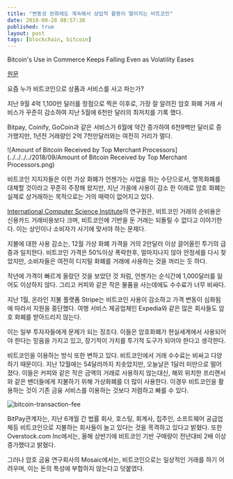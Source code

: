 ```yaml
---
title: "변동성 완화에도 계속해서 상업적 활용이 떨어지는 비트코인"
date: 2018-09-28 08:57:38
published: true
layout: post
tags: [blockchain, bitcoin]
---
```


Bitcoin's Use in Commerce Keeps Falling Even as Volatility Eases

[원문](https://www.bloomberg.com/news/articles/2018-08-01/bitcoin-s-use-in-commerce-keeps-falling-even-as-volatility-eases)


요즘 누가 비트코인으로 상품과 서비스를 사고 파는가?

지난 9월 4억 1,100만 달러를 정점으로 찍은 이후로, 가장 잘 알려진 암호 화폐 거래 서비스가 꾸준히 감소하여 지난 5월에 6천만 달러의 최저치를 기록 했다.

Bitpay, Coinify, GoCoin과 같은 서비스가 6월에 약간 증가하여 6천9백만 달러로 증가했지만, 1년전 거래량인 2억 7천만달러와는 여전히 거리가 멀다. 

![Amount of Bitcoin Received by Top Merchant Processors](../../../../2018/09/Amount of Bitcoin Received by Top Merchant Processors.png)

비트코인 지지자들은 이런 가상 화폐가 언젠가는 사업을 하는 수단으로서, 명목화폐를 대체할 것이라고 꾸준히 주장해 왔지만, 지난 가을에 사용이 감소 한 이래로 암호 화폐는 실제로 상거래하는 목적으로는 거의 매력이 없어지고 있다.

[International Computer Science Institute](https://en.wikipedia.org/wiki/International_Computer_Science_Institute)의 연구원은, 비트코인 거래의 순비용은 신용카드 거래비용보다 크며, 비트코인에 기반을 둔 거래는 되돌릴 수 없다고 이야기한다. 이는 상인이나 소비자가 사기에 맞서야 하는 문제다.

지불에 대한 사용 감소는, 12월 가상 화폐 가격을 거의 2만달러 이상 끌어올린 투기의 급증과 일치한다. 비트코인 가격은 50%이상 폭락한후, 얼마지나지 않아 안정세를 다시 찾았지만, 소비자들은 여전히 디지털 화폐를 거래에 사용하는 것을 꺼리는 듯 하다.

작년에 가격이 빠르게 올랐던 것을 보았던 것 처럼, 언젠가는 순식간에 1,000달러를 잃어도 이상하지 않다. 그리고 커피와 같은 작은 물품을 사는데에도 수수료가 너무 비싸다.

지난 1월, 온라인 지불 플랫폼 Stripe는 비트코인 사용이 감소하고 가격 변동이 심화됨에 따라서 지원을 중단했다. 여행 서비스 제공업체인 Expedia와 같은 많은 회사들도 암호 화폐를 받아드리지 않는다.

이는 일부 투자자들에게 문제가 되는 징조다. 이들은 암호화폐가 현실세계에서 사용되어야 한다는 믿음을 가지고 있고, 장기적이 가치를 투기적 도구가 되어야 한다고 생각한다. 

비트코인을 이용하는 방식 또한 변하고 있다. 비트코인에서 거래 수수료는 비싸고 다양하기 때문이다. 지난 12월에는 54달러까지 치솟았지만, 오늘날은 1달러 미만으로 떨어졌다. 이들은 커피와 같은 작은 금액의 거래로 사용하지 않는대신, 해외 위치한 프리랜서와 같은 밴더들에게 지불하기 위해 가상화폐를 더 많이 사용한다. 이경우 비트코인을 활용하는 것이 기존 금융 서비스를 이용하는 것보다 저렴하고 빠를 수 있다.

![bitcoin-transaction-fee](../../../../2018/09/bitcoin-transaction-fee.png)

BitPay관계자는, 지난 6개월 간 법률 회사, 호스팅, 회계사, 집주인, 소프트웨어 공급업체등 비트코인으로 지불하는 회사들이 늘고 있다는 것을 목격하고 있다고 밝혔다. 또한 Overstock.com Inc에서는, 올해 상반기에 비트코인 기반 구매량이 전년대비 2배 이상 증가했다고 밝혔다. 

그러나 암호 금융 연구회사의 Mosaic에서는, 비트코인으로는 일상적인 거래를 하기 어려우며, 이는 돈의 특성에 부합하지 않는다고 덧붙였다.